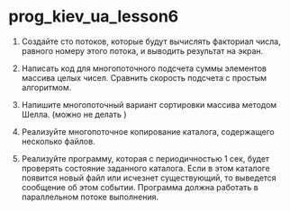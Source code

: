 # prog_kiev_ua_lesson6

1) Создайте сто потоков, которые будут вычислять факториал
числа, равного номеру этого потока, и выводить результат на
экран.

2) Написать код для многопоточного подсчета суммы элементов
массива целых чисел. Сравнить скорость подсчета с простым
алгоритмом.

3) Напишите многопоточный вариант сортировки массива
методом Шелла. (можно не делать )

4) Реализуйте многопоточное копирование каталога,
содержащего несколько файлов.

5) Реализуйте программу, которая с периодичностью 1 сек,
будет проверять состояние заданного каталога. Если в этом
каталоге появится новый файл или исчезнет существующий,
то выведется сообщение об этом событии. Программа
должна работать в параллельном потоке выполнения.
 
